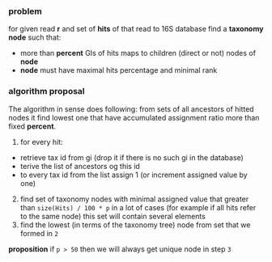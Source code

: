 ### problem
for given read **r** and set of **hits** of that read to 16S database find a **taxonomy node** such that:
* more than **percent** GIs of hits maps to children (direct or not) nodes of **node**
* **node** must have maximal hits percentage and minimal rank

### algorithm proposal

The algorithm in sense does following: from sets of all ancestors of hitted nodes it find lowest one that have accumulated assignment ratio more than fixed **percent**.

1. for every hit:
  * retrieve tax id from gi (drop it if there is no such gi in the database)
  * terive the list of ancestors og this id  
  * to every tax id from the list assign 1 (or increment assigned value by one)
2. find set of taxonomy nodes with minimal assigned value that greater than `size(Hits) / 100 * p` in a lot of cases (for example if all hits refer to the same node) this set will contain several elements
3. find the lowest (in terms of the taxonomy tree) node from set that we formed in `2`

**proposition** if `p > 50` then we will always get unique node in step `3`
